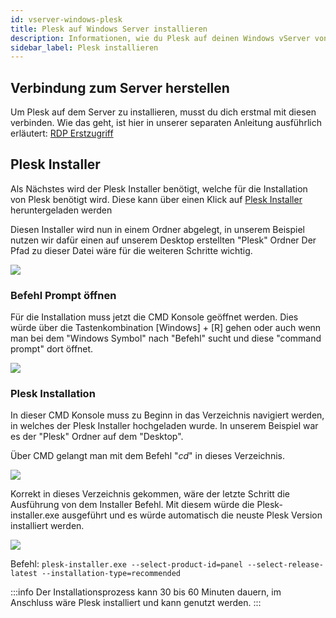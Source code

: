 ```yaml
---
id: vserver-windows-plesk
title: Plesk auf Windows Server installieren
description: Informationen, wie du Plesk auf deinen Windows vServer von ZAP-Hosting installieren kannst - ZAP-Hosting.com Dokumentation
sidebar_label: Plesk installieren
---
```


## Verbindung zum Server herstellen

Um Plesk auf dem Server zu installieren, musst du dich erstmal mit diesen verbinden. 
Wie das geht, ist hier in unserer separaten Anleitung ausführlich erläutert: [RDP Erstzugriff](https://docs.zap-hosting.com/docs/de/vserver_windows_userdp/#-remotedesktopverbindung)

## Plesk Installer 

Als Nächstes wird der Plesk Installer benötigt, welche für die Installation von Plesk benötigt wird.
Diese kann über einen Klick auf [Plesk Installer](https://installer-win.plesk.com/plesk-installer.exe) heruntergeladen werden

Diesen Installer wird nun in einem Ordner abgelegt, in unserem Beispiel nutzen wir dafür einen auf unserem Desktop erstellten "Plesk" Ordner
Der Pfad zu dieser Datei wäre für die weiteren Schritte wichtig.

![](https://user-images.githubusercontent.com/61839701/166202762-579fe417-e6b2-4be8-b3a4-90114a63b02c.png)

### Befehl Prompt öffnen

Für die Installation muss jetzt die CMD Konsole geöffnet werden.
Dies würde über die Tastenkombination [Windows] + [R] gehen oder auch wenn man bei dem "Windows Symbol" nach "Befehl" sucht und diese "command prompt" dort öffnet.

![](https://user-images.githubusercontent.com/61839701/166202804-694e3d29-dc3c-4963-9d3d-2c1abf5c1784.png)

### Plesk Installation

In dieser CMD Konsole muss zu Beginn in das Verzeichnis navigiert werden, in welches der Plesk Installer hochgeladen wurde.
In unserem Beispiel war es der "Plesk" Ordner auf dem "Desktop". 

Über CMD gelangt man mit dem Befehl "*cd*" in dieses Verzeichnis.

![](https://user-images.githubusercontent.com/61839701/166202847-222f8fb2-a776-4d53-ae5d-77470eb184a7.png)

Korrekt in dieses Verzeichnis gekommen, wäre der letzte Schritt die Ausführung von dem Installer Befehl.
Mit diesem würde die Plesk-installer.exe ausgeführt und es würde automatisch die neuste Plesk Version installiert werden.

![](https://user-images.githubusercontent.com/61839701/166202878-f14baaa5-0405-40b3-ab5b-ac4d49bf76a8.png)

Befehl: `plesk-installer.exe --select-product-id=panel --select-release-latest --installation-type=recommended`

:::info
Der Installationsprozess kann 30 bis 60 Minuten dauern, im Anschluss wäre Plesk installiert und kann genutzt werden.
:::

